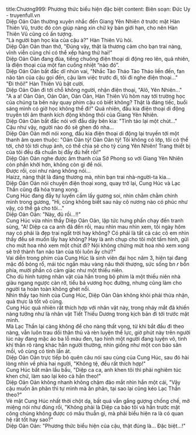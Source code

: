 title:Chương999: Phương thức biểu hiện đặc biệt
content:
Biên soạn: Đức Uy - truyenfull.vn<br>Diệp Oản Oản thường xuyên nhắc đến Giang Yên Nhiên ở trước mặt Hàn Thiên Vũ, trước đó còn giúp nàng xin chữ ký bản giới hạn, cho nên Hàn Thiên Vũ cũng có ấn tượng.<br>"Là người bạn học kia của cậu à?" Hàn Thiên Vũ hỏi.<br>Diệp Oản Oản than thở, "Đúng vậy, thật là thương cảm cho bạn trai nàng, vĩnh viễn cũng chỉ có thể xếp hàng thứ hai!"<br>Diệp Oản Oản đang đùa, tiếng chuông điện thoại di động reo lên, quả nhiên, là điện thoại của một fan cuồng nhiệt “nào đó”.<br>Diệp Oản Oản bất đắc dĩ nhún vai, "Nhắc Tào Tháo Tào Tháo liền đến, fan não tàn của cậu gọi đến, cậu làm việc trước đi, tôi đi nghe điện thoại..."<br>"Đi thôi!" Hàn Thiên Vũ bật cười.<br>Diệp Oản Oản đi tới chỗ không người, nhận điện thoại, "Alô, Yên Nhiên..."<br>"A a a! Oản Oản, Oản Oản, Oản Oản, Hàn Thiên Vũ hôm nay tới trường học của chúng ta bên này quay phim cậu có biết không? Thật là đáng tiếc, buổi sáng mình có giờ học không thể đi!" Quả nhiên, đầu kia điện thoại di động truyền tới âm thanh kích động không thôi của Giang Yên Nhiên.<br>Diệp Oản Oản bất đắc nói với đầu dây bên kia: "Tỉnh táo lại một chút..."<br>Cậu như vậy, người nào đó sẽ ghen đó nha…<br>Diệp Oản Oản mới nói xong, đầu kia điện thoại di động lại truyền tới một thanh âm quen thuộc: "Oản Oản tỷ! Oản Oản tỷ! Tôi không có lớp, tôi có thể tới, chờ tôi tới chụp ảnh, có thể chia sẻ cho tỷ cùng Yên Nhiên! Trang thiết bị của tôi đều đã chuẩn bị đầy đủ hết rồi!"<br>Diệp Oản Oản nghe được âm thanh của Sở Phong so với Giang Yên Nhiên còn phấn khởi hơn, không còn gì để nói.<br>Được rồi, coi như nàng không nói...<br>Haizz, nàng thật là đáng thương mà, nhìn bạn trai nhà-người-ta kìa…<br>Diệp Oản Oản nói chuyện điện thoại xong, quay trở lại, Cung Húc và Lạc Thần cũng đã hóa trang xong.<br>Cung Húc đang đầy tự luyến cầm lấy gương soi, nhìn chằm chằm chính mình trong gương, "Hi, cũng không biết sau này cô nương nào có phúc như vậy, có thể gả cho tôi..."<br>Diệp Oản Oản: "Này, đủ rồi...!!"<br>Cung Húc vừa nhìn thấy Diệp Oản Oản, lập tức hưng phấn chạy đến tranh sủng, "A! Diệp ca ca anh đã đến rồi, mau nhìn mau nhìn xem, tôi ngày hôm nay có phải là đẹp trai ngất trời hay không? Có phải là tất cả các cô em nhìn thấy đều sẽ muốn lấy hay không? Hay là anh chụp cho tôi một tấm hình, gửi cho mứt hoa nhỏ xem một chút đi? Nói không chừng mứt hoa nhỏ xem xong sẽ trở thành fan não tàn của tôi luôn ấy chứ?"<br>Vai diễn trong phim của Cung Húc là sinh viên đại học năm 3, hiện tại đang mặc đồ bóng rổ, mái tóc ngắn màu vàng nâu thời thượng, sức sống b*n r* bốn phía, mười phần có cảm giác như một thiếu niên.<br>Cho dù hình tượng nhân vật của hắn trong bộ phim là một thiếu niên nhà giàu ngang ngược càn rỡ, tiểu bá vương học đường, nhưng cũng làm cho người ta hoàn toàn không ghét nổi.<br>Nhìn thấy tạo hình của Cung Húc, Diệp Oản Oản không khỏi phải thừa nhận, quả thực là tốt vô cùng.<br>Cung Húc quả nhiên rất thích hợp với nhân vật này, trong nháy mắt đã khiến nàng tưởng như là nhân vật Tiết Thiếu Dương trong kịch bản đi tới trước mặt mình.<br>Mà Lạc Thần lại càng không để cho nàng thất vọng, từ khi bắt đầu đi theo nàng, vẫn luôn trau dồi thân thủ và rèn luyện thể lực, giờ phút này trên người lúc này đang mặc áo ba lỗ màu đen, tạo hình một người đang luyện võ, tinh khí thần rõ ràng khác hẳn người thường, nhìn giống như một con báo săn mồi, vô cùng có tính lấn át.<br>Diệp Oản Oản trực tiếp bỏ quên câu nói sau cùng của Cung Húc, sau đó hài lòng nhìn về phía hai người, "Không tệ, đều rất thích hợp!"<br>Cung Húc bất mãn lầu bầu, "Diệp ca ca, anh khen tôi thì phải nghiêm túc khen chứ, làm sao lại kéo cả hắn theo!"<br>Diệp Oản Oản không nhanh không chậm đảo mắt nhìn hắn một cái, "Vậy cậu muốn ăn phân thì tự mình mà ăn phân, tại sao lại cũng kéo Lạc Thần theo?"<br>Vẻ mặt Cung Húc nhất thời chột dạ, bất quá vẫn gắng gượng chống chế, mở miệng nói như đúng rồi, "Không phải là Diệp ca bảo tôi và hắn trước mặt công chúng không được có mâu thuẫn gì, mà phải biểu hiện ra là có quan hệ rất tốt hay sao?"<br>Diệp Oản Oản: "Phương thức biểu hiện của cậu, thật đúng là... Đặc biệt...!"